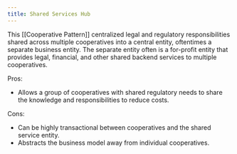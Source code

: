 ```yaml
---
title: Shared Services Hub
---
```


This [[Cooperative Pattern]] centralized legal and regulatory responsibilities
shared across multiple cooperatives into a central entity, oftentimes a
separate business entity.  The separate entity often is a for-profit entity
that provides legal, financial, and other shared backend services to multiple
cooperatives.

Pros:
- Allows a group of cooperatives with shared regulatory needs to share the knowledge and responsibilities to reduce costs.

Cons:
- Can be highly transactional between cooperatives and the shared service entity.
- Abstracts the business model away from individual cooperatives.
